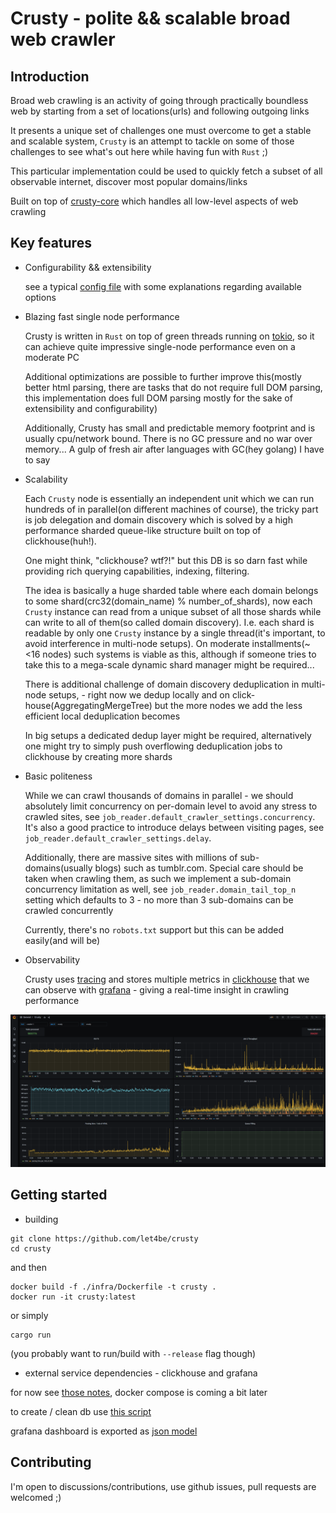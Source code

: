 # Crusty - polite && scalable broad web crawler

## Introduction
Broad web crawling is an activity of going through practically boundless web by starting from a set of locations(urls) and following outgoing links

It presents a unique set of challenges one must overcome to get a stable and scalable system, `Crusty` is an attempt to tackle on some of those challenges to see what's out here while having fun with `Rust` ;)

This particular implementation could be used to quickly fetch a subset of all observable internet, discover most popular domains/links

Built on top of [crusty-core](https://github.com/let4be/crusty-core) which handles all low-level aspects of web crawling

## Key features 
- Configurability && extensibility
  
  see a typical [config file](config.yaml) with some explanations regarding available options
  
- Blazing fast single node performance
  
  Crusty is written in `Rust` on top of green threads running on [tokio](https://github.com/tokio-rs/tokio), so it can achieve quite impressive single-node performance even on a moderate PC
  
  Additional optimizations are possible to further improve this(mostly better html parsing, there are tasks that do not require full DOM parsing, this implementation does full DOM parsing mostly for the sake of extensibility and configurability)
  
  Additionally, Crusty has small and predictable memory footprint and is usually cpu/network bound. There is no GC pressure and no war over memory... A gulp of fresh air after languages with GC(hey golang) I have to say 
  
- Scalability
  
  Each `Crusty` node is essentially an independent unit which we can run hundreds of in parallel(on different machines of course), 
  the tricky part is job delegation and domain discovery which is solved by a high performance sharded queue-like structure built on top of clickhouse(huh!).
  
  One might think, "clickhouse? wtf?!" but this DB is so darn fast while providing rich querying capabilities, indexing, filtering.

  The idea is basically a huge sharded table where each domain belongs to some shard(crc32(domain_name) % number_of_shards), now each `Crusty` instance can read from a unique subset of all those shards while can write to all of them(so called domain discovery).
  I.e. each shard is readable by only one `Crusty` instance by a single thread(it's important, to avoid interference in multi-node setups).
  On moderate installments(~ <16 nodes) such systems is viable as this, although if someone tries to take this to a mega-scale dynamic shard manager might be required...
  
  There is additional challenge of domain discovery deduplication in multi-node setups, - right now we dedup locally and on click-house(AggregatingMergeTree) but the more nodes we add the less efficient local deduplication becomes

  In big setups a dedicated dedup layer might be required, alternatively one might try to simply push overflowing deduplication jobs to clickhouse by creating more shards
  
- Basic politeness
  
  While we can crawl thousands of domains in parallel - we should absolutely limit concurrency on per-domain level
  to avoid any stress to crawled sites, see `job_reader.default_crawler_settings.concurrency`.
  It's also a good practice to introduce delays between visiting pages, see `job_reader.default_crawler_settings.delay`.
  
  Additionally, there are massive sites with millions of sub-domains(usually blogs) such as tumblr.com.
  Special care should be taken when crawling them, as such we implement a sub-domain concurrency limitation as well, see `job_reader.domain_tail_top_n` setting which defaults to 3 - no more than 3 sub-domains can be crawled concurrently
  
  Currently, there's no `robots.txt` support but this can be added easily(and will be)
  
- Observability
  
  Crusty uses [tracing](https://github.com/tokio-rs/tracing) and stores multiple metrics in 
[clickhouse](https://github.com/ClickHouse/ClickHouse) 
that we can observe with [grafana](https://github.com/grafana/grafana) - giving a real-time insight in crawling performance

![example](./resources/grafana.png)

## Getting started

- building

```
git clone https://github.com/let4be/crusty
cd crusty
```
and then
```
docker build -f ./infra/Dockerfile -t crusty .
docker run -it crusty:latest
```
or simply
```
cargo run
```
(you probably want to run/build with `--release` flag though)

- external service dependencies - clickhouse and grafana

for now see [those notes](./infra/docker.txt), docker compose is coming a bit later

to create / clean db use [this script](./infra/clean-clickhouse.sh)

grafana dashboard is exported as [json model](./infra/grafana.json)

## Contributing

I'm open to discussions/contributions, use github issues, pull requests are welcomed ;)